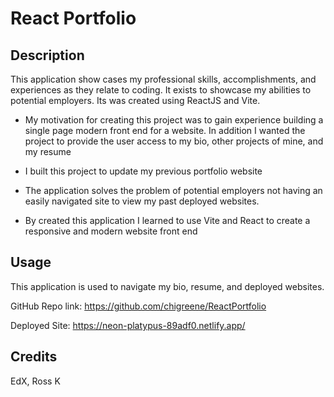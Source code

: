 # React Portfolio

## Description

This application show cases my professional skills, accomplishments, and experiences as they relate to coding. It exists to showcase my abilities to potential employers. Its was created using ReactJS and Vite.

- My motivation for creating this project was to gain experience building a single page modern front end for a website. In addition I wanted the project to provide the user access to my bio, other projects of mine, and my resume

- I built this project to update my previous portfolio website

- The application solves the problem of potential employers not having an easily navigated site to view my past deployed websites.

- By created this application I learned to use Vite and React to create a responsive and modern website front end

## Usage

This application is used to navigate my bio, resume, and deployed websites.

GitHub Repo link: https://github.com/chigreene/ReactPortfolio

Deployed Site: https://neon-platypus-89adf0.netlify.app/

## Credits

EdX, Ross K
